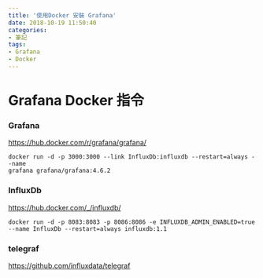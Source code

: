```yaml
---
title: '使用Docker 安裝 Grafana'
date: 2018-10-19 11:50:40
categories: 
- 筆記
tags: 
- Grafana
- Docker
---
```


# Grafana Docker 指令

### Grafana
https://hub.docker.com/r/grafana/grafana/

```
docker run -d -p 3000:3000 --link InfluxDb:influxdb --restart=always --name 
grafana grafana/grafana:4.6.2
```
### InfluxDb
https://hub.docker.com/_/influxdb/

```
docker run -d -p 8083:8083 -p 8086:8086 -e INFLUXDB_ADMIN_ENABLED=true --name InfluxDb --restart=always influxdb:1.1
```
###  telegraf
https://github.com/influxdata/telegraf
